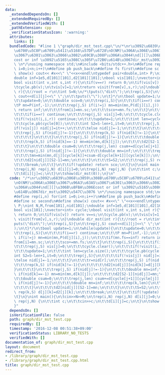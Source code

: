 ```yaml
---
data:
  _extendedDependsOn: []
  _extendedRequiredBy: []
  _extendedVerifiedWith: []
  _pathExtension: cpp
  _verificationStatusIcon: ':warning:'
  attributes:
    links: []
  bundledCode: "#line 1 \"graph/dir_mst_test.cpp\"\n/*\nr\u3092\u6839\u3068\u3059\u308B\
    \u6700\u5C0F\u6709\u5411\u5168\u57DF\u6728\nO(NM)\u306A\u306E\u3067\u96A3\u63A5\
    \u3067\u6301\u3063\u3066\u3082\u69CB\u308F\u306A\u3044\nd[][]\u306B\u8FBA\u306E\
    cost or inf \u3092\u5165\u308C\u305F\u72B6\u614B\u3067dir_mst\u3092\u547C\u3076\
    \ \n*/\nusing namespace std;\n#include <bits/stdc++.h>\n#define rep(i,n) for(int\
    \ i=0;i<n;i++)\n#define pb push_back\n#define fs first\n#define sc second\n#define\
    \ show(x) cout<< #x<<\" \"<<x<<endl\ntypedef pair<double,int> P;\nint N,M,from[101],nid[101];\n\
    double inf=1e5,d[101][101],d2[101][101];\nbool vis[101];\nvector<int> cycle;\n\
    bool visit(int v,int s,int r){\n\tif(v==r) return 0;\n\tif(vis[v]) return v==s;\n\
    \tcycle.pb(v);\n\tvis[v]=1;\n\treturn visit(from[v],s,r);\n}\ndouble dir_mst(int\
    \ r){\t//root = r\n\tint S=N;\n/*\tputs(\"dist\");\n\trep(i,S){\n\t\trep(j,S)\
    \ cout<<d[i][j]<<\" \";\n\t\tputs(\"\");\n\t}*/\n\tbool update=1;\n\twhile(update){\n\
    \t\tupdate=0;\n\t\tdouble sco=0;\n\t\trep(i,S){\n\t\t\tif(i==r) continue;\n\t\t\
    \tP mn=P(inf,-1);\n\t\t\trep(j,S) if(i!=j) mn=min(mn,P(d[j][i],j));\n\t\t\tif(mn.fs==inf)\
    \ return inf;\n\t\t\tfrom[i]=mn.sc;\n\t\t\tsco+=mn.fs;\n\t\t}\n\t\trep(i,S){\n\
    \t\t\tif(i==r) continue;\n\t\t\trep(j,S) vis[j]=0;\n\t\t\tcycle.clear();\n\t\t\
    \tif(!visit(i,i,r)) continue;\n\t\t\tupdate=1;\n\t\t\tint len=cycle.size();\n\t\
    \t\tcycle.pb(cycle[0]);\n\t\t\tint S2=S-len+1,it=0;\n\t\t\trep(j,S){\n\t\t\t\t\
    if(!vis[j]) nid[j]=it++;\n\t\t\t\telse nid[j]=-1;\n\t\t\t}\n\t\t\tr=nid[r];\n\t\
    \t\trep(j,S) if(nid[j]!=-1){\n\t\t\t\trep(k,S) if(nid[k]!=-1){\n\t\t\t\t\td2[nid[j]][nid[k]]=d[j][k];\n\
    \t\t\t\t}\n\t\t\t}\n\t\t\trep(j,S) if(nid[j]!=-1){\n\t\t\t\tdouble mn=inf;\n\t\
    \t\t\trep(k,S) if(nid[k]==-1) mn=min(mn,d[k][j]);\n\t\t\t\td2[S2-1][nid[j]]=mn;\n\
    \t\t\t}\n\t\t\tdouble csum=0;\n\t\t\trep(j,len) csum+=d[cycle[j+1]][cycle[j]];\n\
    \t\t\trep(j,S) if(nid[j]!=-1){\n\t\t\t\tdouble mn=inf;\n\t\t\t\trep(k,len){\n\t\
    \t\t\t\tmn=min(mn,d[j][cycle[k]]+csum-d[cycle[k+1]][cycle[k]]);\n\t\t\t\t}\n\t\
    \t\t\td2[nid[j]][S2-1]=mn;\n\t\t\t}\n\t\t\tS=S2;\n\t\t\trep(j,S) rep(k,S) d[j][k]=d2[j][k];\n\
    \t\t\tbreak;\n\t\t}\n\t\tif(!update) return sco;\n\t}\n}\nint main(){\n\tcin>>N>>M;\n\
    \trep(i,N) rep(j,N) d[i][j]=0;\n\trep(i,N) rep(j,N) {\n\t\tint c;\n\t\tcin>>c;\n\
    \t\td[i][j]=c;\n\t}\n\tshow(dir_mst(0));\n}\n"
  code: "/*\nr\u3092\u6839\u3068\u3059\u308B\u6700\u5C0F\u6709\u5411\u5168\u57DF\u6728\
    \nO(NM)\u306A\u306E\u3067\u96A3\u63A5\u3067\u6301\u3063\u3066\u3082\u69CB\u308F\
    \u306A\u3044\nd[][]\u306B\u8FBA\u306Ecost or inf \u3092\u5165\u308C\u305F\u72B6\
    \u614B\u3067dir_mst\u3092\u547C\u3076 \n*/\nusing namespace std;\n#include <bits/stdc++.h>\n\
    #define rep(i,n) for(int i=0;i<n;i++)\n#define pb push_back\n#define fs first\n\
    #define sc second\n#define show(x) cout<< #x<<\" \"<<x<<endl\ntypedef pair<double,int>\
    \ P;\nint N,M,from[101],nid[101];\ndouble inf=1e5,d[101][101],d2[101][101];\n\
    bool vis[101];\nvector<int> cycle;\nbool visit(int v,int s,int r){\n\tif(v==r)\
    \ return 0;\n\tif(vis[v]) return v==s;\n\tcycle.pb(v);\n\tvis[v]=1;\n\treturn\
    \ visit(from[v],s,r);\n}\ndouble dir_mst(int r){\t//root = r\n\tint S=N;\n/*\t\
    puts(\"dist\");\n\trep(i,S){\n\t\trep(j,S) cout<<d[i][j]<<\" \";\n\t\tputs(\"\"\
    );\n\t}*/\n\tbool update=1;\n\twhile(update){\n\t\tupdate=0;\n\t\tdouble sco=0;\n\
    \t\trep(i,S){\n\t\t\tif(i==r) continue;\n\t\t\tP mn=P(inf,-1);\n\t\t\trep(j,S)\
    \ if(i!=j) mn=min(mn,P(d[j][i],j));\n\t\t\tif(mn.fs==inf) return inf;\n\t\t\t\
    from[i]=mn.sc;\n\t\t\tsco+=mn.fs;\n\t\t}\n\t\trep(i,S){\n\t\t\tif(i==r) continue;\n\
    \t\t\trep(j,S) vis[j]=0;\n\t\t\tcycle.clear();\n\t\t\tif(!visit(i,i,r)) continue;\n\
    \t\t\tupdate=1;\n\t\t\tint len=cycle.size();\n\t\t\tcycle.pb(cycle[0]);\n\t\t\t\
    int S2=S-len+1,it=0;\n\t\t\trep(j,S){\n\t\t\t\tif(!vis[j]) nid[j]=it++;\n\t\t\t\
    \telse nid[j]=-1;\n\t\t\t}\n\t\t\tr=nid[r];\n\t\t\trep(j,S) if(nid[j]!=-1){\n\t\
    \t\t\trep(k,S) if(nid[k]!=-1){\n\t\t\t\t\td2[nid[j]][nid[k]]=d[j][k];\n\t\t\t\t\
    }\n\t\t\t}\n\t\t\trep(j,S) if(nid[j]!=-1){\n\t\t\t\tdouble mn=inf;\n\t\t\t\trep(k,S)\
    \ if(nid[k]==-1) mn=min(mn,d[k][j]);\n\t\t\t\td2[S2-1][nid[j]]=mn;\n\t\t\t}\n\t\
    \t\tdouble csum=0;\n\t\t\trep(j,len) csum+=d[cycle[j+1]][cycle[j]];\n\t\t\trep(j,S)\
    \ if(nid[j]!=-1){\n\t\t\t\tdouble mn=inf;\n\t\t\t\trep(k,len){\n\t\t\t\t\tmn=min(mn,d[j][cycle[k]]+csum-d[cycle[k+1]][cycle[k]]);\n\
    \t\t\t\t}\n\t\t\t\td2[nid[j]][S2-1]=mn;\n\t\t\t}\n\t\t\tS=S2;\n\t\t\trep(j,S)\
    \ rep(k,S) d[j][k]=d2[j][k];\n\t\t\tbreak;\n\t\t}\n\t\tif(!update) return sco;\n\
    \t}\n}\nint main(){\n\tcin>>N>>M;\n\trep(i,N) rep(j,N) d[i][j]=0;\n\trep(i,N)\
    \ rep(j,N) {\n\t\tint c;\n\t\tcin>>c;\n\t\td[i][j]=c;\n\t}\n\tshow(dir_mst(0));\n\
    }"
  dependsOn: []
  isVerificationFile: false
  path: graph/dir_mst_test.cpp
  requiredBy: []
  timestamp: '2016-12-08 00:51:38+09:00'
  verificationStatus: LIBRARY_NO_TESTS
  verifiedWith: []
documentation_of: graph/dir_mst_test.cpp
layout: document
redirect_from:
- /library/graph/dir_mst_test.cpp
- /library/graph/dir_mst_test.cpp.html
title: graph/dir_mst_test.cpp
---
```

